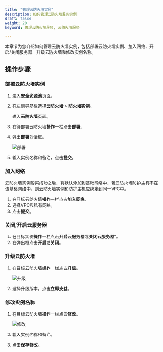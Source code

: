 ```yaml
---
title: "管理云防火墙实例"
description: 如何管理云防火墙服务实例
draft: false
weight: 20
keyword: 管理云防火墙服务, 云防火墙服务

---
```


本章节为您介绍如何管理云防火墙实例，包括部署云防火墙实例、加入网络、开启/关闭服务器、升级云防火墙和修改实例名称。

## 操作步骤

### 部署云防火墙实例

1. 进入**安全资源池**页面。

2. 在左侧导航栏选择**云防火墙** > **防火墙实例**。

   进入**云防火墙**页面。

3. 在待部署云防火墙**操作**一栏点击**部署**。

4. 弹出**部署**对话框。 

   ![部署](../../_images/g1.png)

5. 输入实例名称和备注，点击**提交**。

### 加入网络

云防火墙实例购买成功之后，将默认添加到基础网络中，若云防火墙防护主机不在该基础网络中，则云防火墙实例和防护主机应绑定到同一VPC中。

1. 在目标云防火墙**操作**一栏点击**加入网络**。
2. 选择VPC和私有网络。
3. 点击**提交**。

### 关闭/开启云服务器

1. 在目标实例**操作**一栏点击**开启云服务器**或**关闭云服务器***。
2. 在弹出框点击**开启**或**关闭**。

### 升级云防火墙

1. 在目标云防火墙**操作**一栏点击**升级**。

   ![升级](../../_images/g2.png)

2. 选择升级版本，点击**立即支付**。

### 修改实例名称

1. 在目标云防火墙**操作**一栏点击**修改**。 

   ![修改](../../_images/g3.png)

2. 输入实例名称和备注。

3. 点击**保存修改**。